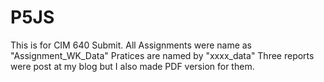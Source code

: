 # P5JS
This is for CIM 640 Submit. 
All Assignments were name as "Assignment_WK_Data"
Pratices are named by "xxxx_data"
Three reports were post at my blog but I also made PDF version for them. 
